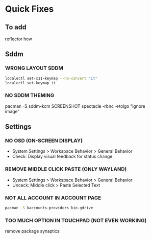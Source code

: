 # Quick Fixes
## To add
reflector how


## Sddm
### WRONG LAYOUT SDDM
```sh
localectl set-x11-keymap --no-convert "it"
localectl set-keymap it
```
### NO SDDM THEMING
pacman -S sddm-kcm
SCREENSHOT
spectacle -rbnc
->tolgo "ignore image"

## Settings
### NO OSD (ON-SCREEN DISPLAY)
* System Settings > Workspace Behavior > General Behavior
* Check: Display visual feedback for status change
### REMOVE MIDDLE CLICK PASTE (ONLY WAYLAND)
* System Settings > Workspace Behavior > General Behavior
* Unceck: Middle click > Paste Selected Text
### NOT ALL ACCOUNT IN ACCOUNT PAGE
```sh
pacman -S kaccounts-providers kio-gdrive
```
### TOO MUCH OPTION IN TOUCHPAD (NOT EVEN WORKING)
remove package synaptics






